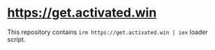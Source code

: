 https://get.activated.win
=================

This repository contains `irm https://get.activated.win | iex` loader script.
